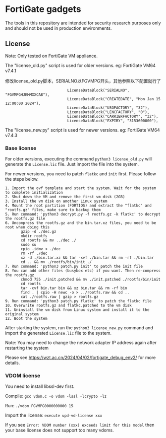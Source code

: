 # FortiGate gadgets

The tools in this repository are intended for security research purposes only and should not be used in production environments.

## License

Note: Only tested on FortiGate VM appliance. 

The "license_old.py" script is used for older versions. eg: FortiGate VM64 v7.4.1

修改license_old.py脚本，SERIALNO以FGVMPG开头，其他参照以下配置就行了
```
                            LicenseDataBlock("SERIALNO", "FGVMPGHJKMMXXCA8"),
                            LicenseDataBlock("CREATEDATE", "Mon Jan 15 12:00:00 2024"),
                            LicenseDataBlock("USGFACTORY", "32"),
                            LicenseDataBlock("LENCFACTORY", "0"),
                            LicenseDataBlock("CARRIERFACTORY", "32"),
                            LicenseDataBlock("EXPIRY", "3153600000"),
```

The "license_new.py" script is used for newer versions. eg: FortiGate VM64 v7.4.3

### Base license

For older versions, executing the command `python3 license_old.py` will generate the `License.lic` file. Just import the file into the system.

For newer versions, you need to patch `flatkc` and `init` first. Please follow the steps below.

```
1. Import the ovf template and start the system. Wait for the system to complete initialization
2. Shut down the VM and remove the first vm disk (2GB)
3. Install the vm disk on another Linux system
4. Mount the root partition (FORTIOS) and extract the "flatkc" and "rootfs.gz" files, make sure to backup them
5. Run command: 'python3 decrypt.py -f rootfs.gz -k flatkc' to decrypt the rootfs.gz file
6. Uncompress the rootfs.gz and the bin.tar.xz files, you need to be root when doing this
       gzip -d ./dec.gz
       mkdir rootfs
       cd rootfs && mv ../dec ./
       sudo su
       cpio -idmv < ./dec
       rm -rf ./dec
       xz -d ./bin.tar.xz && tar -xvf ./bin.tar && rm -rf ./bin.tar
       cd .. && mv ./rootfs/bin/init ./
7. Run command: 'python3 patch.py init' to patch the init file
8. You can add other files (busybox etc) if you want. Then re-compress the rootfs.gz
       chmod 755 ./init.patched && mv ./init.patched ./rootfs/bin/init
       cd rootfs
       tar -cvf bin.tar bin && xz bin.tar && rm -rf bin
       find . | cpio -H newc -o > ../rootfs.raw && cd ..
       cat ./rootfs.raw | gzip > rootfs.gz
9. Run command: 'python3 patch.py flatkc' to patch the flatkc file
10. Overwrite rootfs.gz and flatkc.patched to the vm disk
11. Uninstall the vm disk from Linux system and install it to the original system
12. Boot the system
```

After starting the system, run the `python3 license_new.py` command and import the generated `License.lic` file to the system.

Note: You may need to change the network adapter IP address again after restarting the system

Please see https://wzt.ac.cn/2024/04/02/fortigate_debug_env2/ for more details.

### VDOM license

You need to install libssl-dev first.

Compile: `gcc vdom.c -o vdom -lssl -lcrypto -lz`

Run: `./vdom FGVMPG0000000000 15`

Import the license: `execute upd-vd-license xxx`

If you see `Error: VDOM number (xxx) exceeds limit for this model` then your base license does not support too many vdoms.
